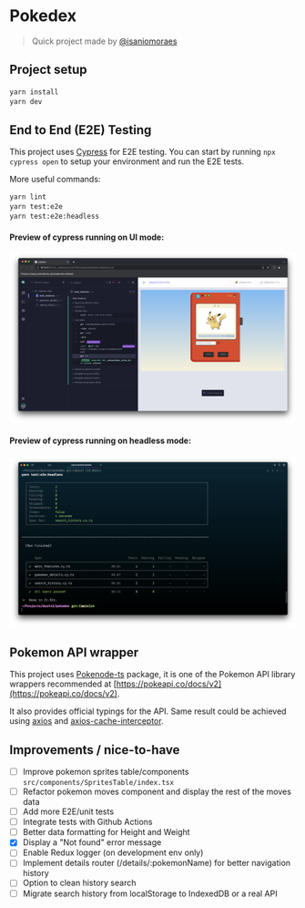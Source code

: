 # Pokedex
> Quick project made by [@isaniomoraes](https://github.com/isaniomoraes)

## Project setup

```bash
yarn install
yarn dev
```

## End to End (E2E) Testing

This project uses [Cypress](https://www.cypress.io/) for E2E testing.
You can start by running `npx cypress open` to setup your environment and run the E2E tests.

More useful commands:

```bash
yarn lint
yarn test:e2e
yarn test:e2e:headless
```

#### Preview of cypress running on UI mode:
![Cypress running on UI mode](/screenshots/screenshot-cypress-ui.png "Cypress running on PrizePics Pokedex")

#### Preview of cypress running on headless mode:
![Cypress running on headless mode](/screenshots/screenshot-cypress-headless.png "Cypress running on PrizePics Pokedex")

## Pokemon API wrapper

This project uses [Pokenode-ts](pokenode-ts) package, it is one of the Pokemon API library wrappers recommended at [https://pokeapi.co/docs/v2](https://pokeapi.co/docs/v2).

It also provides official typings for the API.
Same result could be achieved using [axios](https://github.com/axios/axios) and [axios-cache-interceptor](https://github.com/arthurfiorette/axios-cache-interceptor).


## Improvements / nice-to-have

- [ ] Improve pokemon sprites table/components `src/components/SpritesTable/index.tsx`
- [ ] Refactor pokemon moves component and display the rest of the moves data
- [ ] Add more E2E/unit tests
- [ ] Integrate tests with Github Actions
- [ ] Better data formatting for Height and Weight
- [x] Display a "Not found" error message
- [ ] Enable Redux logger (on development env only)
- [ ] Implement details router (/details/:pokemonName) for better navigation history
- [ ] Option to clean history search
- [ ] Migrate search history from localStorage to IndexedDB or a real API
